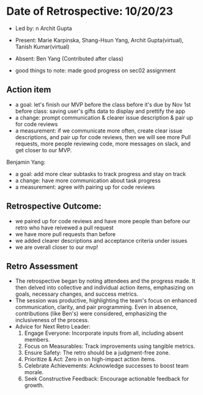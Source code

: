 # Date of Retrospective: 10/20/23

* Led by: n Archit Gupta
* Present: Marie Karpinska, Shang-Hsun Yang, Archit Gupta(virtual), Tanish Kumar(virtual)
* Absent: Ben Yang (Contributed after class)

* good things to note: made good progress on sec02 assignment

## Action item

* a goal: let's finish our MVP before the class before it's due by Nov 1st before class: saving user's gifts data to display and prettify the app
* a change: prompt communication & clearer issue description & pair up for code reviews
* a measurement: if we communicate more often, create clear issue descriptions, and pair up for code reviews, then we will see more Pull requests, more people reviewing code, more messages on slack, and get closer to our MVP.

Benjamin Yang: 
* a goal: add more clear subtasks to track progress and stay on track
* a change: have more communication about task progress
* a measurement: agree with pairing up for code reviews

## Retrospective Outcome:
* we paired up for code reviews and have more people than before our retro who have reivewed a pull request
* we have more pull requests than before
* we added clearer descriptions and acceptance criteria under issues
* we are overall closer to our mvp!

## Retro Assessment

* The retrospective began by noting attendees and the progress made. It then delved into collective and individual action items, emphasizing on goals, necessary changes, and success metrics. 
* The session was productive, highlighting the team's focus on enhanced communication, clarity, and pair programming. Even in absence, contributions (like Ben's) were considered, emphasizing the inclusiveness of the process.
* Advice for Next Retro Leader:
  1. Engage Everyone: Incorporate inputs from all, including absent members.
  2. Focus on Measurables: Track improvements using tangible metrics.
  3. Ensure Safety: The retro should be a judgment-free zone.
  4. Prioritize & Act: Zero in on high-impact action items.
  5. Celebrate Achievements: Acknowledge successes to boost team morale.
  6. Seek Constructive Feedback: Encourage actionable feedback for growth.
